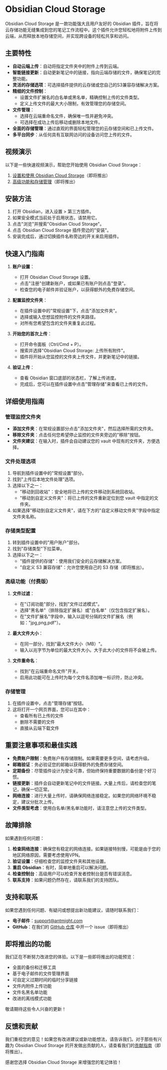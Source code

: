 # Obsidian Cloud Storage

Obsidian Cloud Storage 是一款功能强大且用户友好的 Obsidian 插件，旨在将云存储功能无缝集成到您的笔记工作流程中。这个插件允许您轻松地将附件上传到云端，从而释放本地存储空间，并实现跨设备的轻松共享和访问。

## 主要特性

- **自动云端上传**：自动将指定文件夹中的附件上传到云端。
- **智能链接更新**：自动更新笔记中的链接，指向云端存储的文件，确保笔记的完整功能。
- **灵活的存储选项**：可选择插件提供的云存储或您自己的S3兼容存储解决方案。
- **精细的文件控制**：
  - 设置文件扩展名的白名单或黑名单，精确控制上传的文件类型。
  - 定义上传文件的最大大小限制，有效管理您的存储空间。
- **文件管理**：
  - 选择在云端重命名文件，确保唯一性并避免冲突。
  - 可选择在成功上传后移动或删除本地文件。
- **全面的存储管理**：通过直观的界面轻松管理您的云存储空间和已上传文件。
- **多平台同步**：从任何具有互联网访问的设备访问您上传的文件。

## 视频演示

以下是一些快速视频演示，帮助您开始使用 Obsidian Cloud Storage：

1. [设置和使用 Obsidian Cloud Storage](#)（即将推出）
2. [高级功能和存储管理](#)（即将推出）

## 安装方法

1. 打开 Obsidian，进入设置 > 第三方插件。
2. 如果安全模式当前处于启用状态，请禁用它。
3. 点击"浏览"并搜索"Obsidian Cloud Storage"。
4. 点击 Obsidian Cloud Storage 插件旁边的"安装"。
5. 安装完成后，通过切换插件名称旁边的开关来启用插件。

## 快速入门指南

1. **账户设置**：
   - 打开 Obsidian Cloud Storage 设置。
   - 点击"注册"创建新账户，或如果已有账户则点击"登录"。
   - 检查您的电子邮件并验证账户，以获得额外的免费存储空间。

2. **配置监控文件夹**：
   - 在插件设置中的"常规设置"下，点击"添加文件夹"。
   - 选择或输入您想监控附件的文件夹路径。
   - 对所有您希望包含的文件夹重复此过程。

3. **开始您的首次上传**：
   - 打开命令面板（Ctrl/Cmd + P）。
   - 搜索并选择"Obsidian Cloud Storage: 上传所有附件"。
   - 插件将开始从您监控的文件夹上传文件，并更新笔记中的链接。

4. **验证上传**：
   - 查看 Obsidian 窗口底部的状态栏，了解上传进度。
   - 完成后，您可以在插件设置中点击"管理存储"来查看已上传的文件。

## 详细使用指南

### 管理监控文件夹

- **添加文件夹**：在常规设置部分点击"添加文件夹"，然后选择所需的文件夹。
- **移除文件夹**：点击任何您希望停止监控的文件夹旁边的"移除"按钮。
- **文件夹建议**：在输入时，插件会自动建议您的 vault 中现有的文件夹，方便选择。

### 文件处理选项

1. 导航到插件设置中的"常规设置"部分。
2. 找到"上传后本地文件处理"选项。
3. 选择以下之一：
   - "移动到回收站"：安全地将已上传的文件移动到系统回收站。
   - "移动到自定义文件夹"：将已上传的文件重新定位到您 vault 中指定的文件夹。
4. 如果选择"移动到自定义文件夹"，请在下方的"自定义移动文件夹"字段中指定文件夹名称。

### 存储类型配置

1. 转到插件设置中的"用户账户"部分。
2. 找到"存储类型"下拉菜单。
3. 选择以下之一：
   - "插件提供的存储"：使用我们安全的云存储解决方案。
   - "自定义 S3 兼容存储"：允许您使用自己的 S3 存储（即将推出）。

### 高级功能（付费版）

1. **文件过滤**：
   - 在"订阅功能"部分，找到"文件过滤模式"。
   - 选择"黑名单"（排除指定扩展名）或"白名单"（仅包含指定扩展名）。
   - 在"文件扩展名"字段中，输入以逗号分隔的文件扩展名（例如："jpg,png,pdf"）。

2. **最大文件大小**：
   - 在同一部分，找到"最大文件大小（MB）"。
   - 输入以兆字节为单位的最大文件大小。大于此大小的文件将不会被上传。

3. **文件重命名**：
   - 找到"在云端重命名文件"开关。
   - 启用此功能可在上传时为每个文件名添加唯一标识符，防止冲突。

### 存储管理

1. 在插件设置中，点击"管理存储"按钮。
2. 这将打开一个网页界面，您可以在其中：
   - 查看所有已上传的文件
   - 删除不需要的文件
   - 直接从云端下载文件

## 重要注意事项和最佳实践

- **免费账户限制**：免费账户有存储限制。如果需要更多空间，请考虑升级。
- **邮箱验证**：务必验证您的邮箱以获得额外的免费存储空间。
- **定期备份**：尽管插件设计为安全可靠，但始终保持重要数据的备份是个好习惯。
- **链接更新**：插件会自动更新笔记中的文件链接。大量上传后，请检查您的笔记，确保一切正常。
- **网络连接**：进行大量上传时，请确保网络连接稳定。如果您的网络环境不稳定，建议分批次上传。
- **文件类型考虑**：使用白名单/黑名单功能时，请注意您上传的文件类型。

## 故障排除

如果遇到任何问题：

1. **检查网络连接**：确保您有稳定的网络连接。如果链接特别慢，可能是由于您的地区网络原因，需要考虑使用VPN。
2. **验证设置**：仔细检查您的监控文件夹和其他设置。
3. **重启 Obsidian**：有时，简单地重启可以解决问题。
4. **检查控制台**：高级用户可以检查开发者控制台是否有错误消息。
5. **联系支持**：如果问题仍然存在，请联系我们的支持团队。

## 支持和联系

如果您遇到任何问题、有疑问或想提出新功能建议，请随时联系我们：

- **电子邮件**：support@antmight.com
- **GitHub**：在我们的 [GitHub 仓库](#) 中开一个 issue（即将推出）


## 即将推出的功能

我们正在不断努力改进您的体验。以下是一些即将推出的功能预览：

- 全面的备份和迁移工具
- 基于电子邮件的文件管理界面
- 可自定义过期时间的临时分享链接
- 文件内附件上传功能
- 文件名黑名单功能
- 改进的离线模式功能

敬请期待这些令人兴奋的更新！

## 反馈和贡献

我们重视您的意见！如果您有改进建议或新功能想法，请告诉我们。对于那些有兴趣为 Obsidian Cloud Storage 的开发做出贡献的人，请查看我们的[贡献指南](#)（即将推出）。

感谢您选择 Obsidian Cloud Storage 来增强您的笔记体验！
